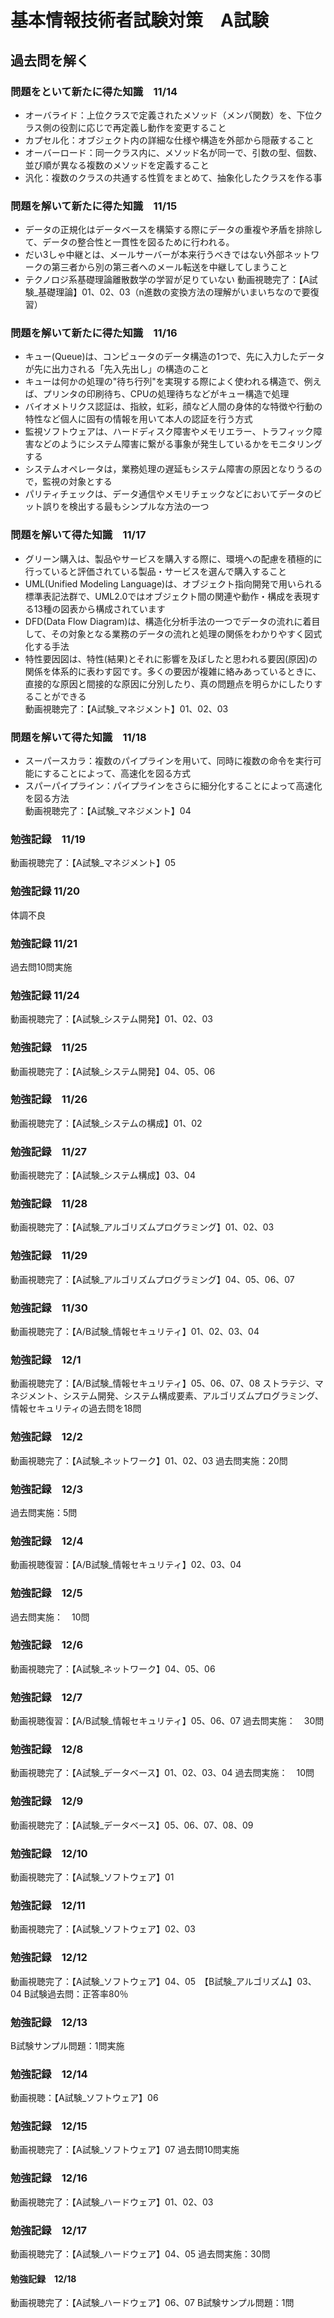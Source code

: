 # 基本情報技術者試験対策　A試験

## 過去問を解く
### 問題をといて新たに得た知識　11/14
- オーバライド：上位クラスで定義されたメソッド（メンパ関数）を、下位クラス側の役割に応じで再定義し動作を変更すること
- カプセル化：オブジェクト内の詳細な仕様や構造を外部から隠蔽すること
- オーバーロード：同一クラス内に、メソッド名が同一で、引数の型、個数、並び順が異なる複数のメソッドを定義すること
- 汎化：複数のクラスの共通する性質をまとめて、抽象化したクラスを作る事

### 問題を解いて新たに得た知識　11/15
- データの正規化はデータベースを構築する際にデータの重複や矛盾を排除して、データの整合性と一貫性を図るために行われる。
- だい3しゃ中継とは、メールサーバーが本来行うべきではない外部ネットワークの第三者から別の第三者へのメール転送を中継してしまうこと
- テクノロジ系基礎理論離散数学の学習が足りていない
動画視聴完了：【A試験_基礎理論】01、02、03（n進数の変換方法の理解がいまいちなので要復習）

### 問題を解いて新たに得た知識　11/16
- キュー(Queue)は、コンピュータのデータ構造の1つで、先に入力したデータが先に出力される「先入先出し」の構造のこと
- キューは何かの処理の"待ち行列"を実現する際によく使われる構造で、例えば、プリンタの印刷待ち、CPUの処理待ちなどがキュー構造で処理
- バイオメトリクス認証は、指紋，虹彩，顔など人間の身体的な特徴や行動の特性など個人に固有の情報を用いて本人の認証を行う方式
- 監視ソフトウェアは、ハードディスク障害やメモリエラー、トラフィック障害などのようにシステム障害に繋がる事象が発生しているかをモニタリングする
- システムオペレータは，業務処理の遅延もシステム障害の原因となりうるので，監視の対象とする
- パリティチェックは、データ通信やメモリチェックなどにおいてデータのビット誤りを検出する最もシンプルな方法の一つ

### 問題を解いて得た知識　11/17
- グリーン購入は、製品やサービスを購入する際に、環境への配慮を積極的に行っていると評価されている製品・サービスを選んで購入すること
- UML(Unified Modeling Language)は、オブジェクト指向開発で用いられる標準表記法群で、UML2.0ではオブジェクト間の関連や動作・構成を表現する13種の図表から構成されています
- DFD(Data Flow Diagram)は、構造化分析手法の一つでデータの流れに着目して、その対象となる業務のデータの流れと処理の関係をわかりやすく図式化する手法
- 特性要因図は、特性(結果)とそれに影響を及ぼしたと思われる要因(原因)の関係を体系的に表わす図です。多くの要因が複雑に絡みあっているときに、直接的な原因と間接的な原因に分別したり、真の問題点を明らかにしたりすることができる<br>
動画視聴完了：【A試験_マネジメント】01、02、03

### 問題を解いて得た知識　11/18
- スーパースカラ：複数のパイプラインを用いて、同時に複数の命令を実行可能にすることによって、高速化を図る方式
- スパーパイプライン：パイプラインをさらに細分化することによって高速化を図る方法<br>
動画視聴完了：【A試験_マネジメント】04

### 勉強記録　11/19
動画視聴完了：【A試験_マネジメント】05

### 勉強記録 11/20
体調不良

### 勉強記録 11/21
過去問10問実施

### 勉強記録 11/24
動画視聴完了：【A試験_システム開発】01、02、03

### 勉強記録　11/25
動画視聴完了：【A試験_システム開発】04、05、06

### 勉強記録　11/26
動画視聴完了：【A試験_システムの構成】01、02

### 勉強記録　11/27
動画視聴完了：【A試験_システム構成】03、04

### 勉強記録　11/28
動画視聴完了：【A試験_アルゴリズムプログラミング】01、02、03

### 勉強記録　11/29
動画視聴完了：【A試験_アルゴリズムプログラミング】04、05、06、07

### 勉強記録　11/30
動画視聴完了：【A/B試験_情報セキュリティ】01、02、03、04

### 勉強記録　12/1
動画視聴完了：【A/B試験_情報セキュリティ】05、06、07、08
ストラテジ、マネジメント、システム開発、システム構成要素、アルゴリズムプログラミング、情報セキュリティの過去問を18問
### 勉強記録　12/2
動画視聴完了：【A試験_ネットワーク】01、02、03
過去問実施：20問

### 勉強記録　12/3
過去問実施：5問

### 勉強記録　12/4
動画視聴復習：【A/B試験_情報セキュリティ】02、03、04

### 勉強記録　12/5
過去問実施：　10問

### 勉強記録　12/6
動画視聴完了：【A試験_ネットワーク】04、05、06

### 勉強記録　12/7
動画視聴復習：【A/B試験_情報セキュリティ】05、06、07
過去問実施：　30問

### 勉強記録　12/8
動画視聴完了：【A試験_データベース】01、02、03、04
過去問実施：　10問

### 勉強記録　12/9
動画視聴完了：【A試験_データベース】05、06、07、08、09

### 勉強記録　12/10
動画視聴完了：【A試験_ソフトウェア】01

### 勉強記録　12/11
動画視聴完了：【A試験_ソフトウェア】02、03

### 勉強記録　12/12
動画視聴完了：【A試験_ソフトウェア】04、05　【B試験_アルゴリズム】03、04
B試験過去問：正答率80％

### 勉強記録　12/13
B試験サンプル問題：1問実施

### 勉強記録　12/14
動画視聴：【A試験_ソフトウェア】06

### 勉強記録　12/15
動画視聴完了：【A試験_ソフトウェア】07
過去問10問実施

### 勉強記録　12/16
動画視聴完了：【A試験_ハードウェア】01、02、03

### 勉強記録　12/17
動画視聴完了：【A試験_ハードウェア】04、05
過去問実施：30問

#### 勉強記録　12/18
動画視聴完了：【A試験_ハードウェア】06、07
B試験サンプル問題：1問



